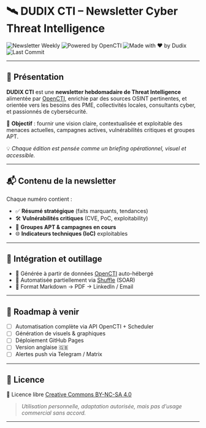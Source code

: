 # 🛰️ DUDIX CTI – Newsletter Cyber Threat Intelligence

![Newsletter Weekly](https://img.shields.io/badge/newsletter-weekly-blueviolet?style=for-the-badge&logo=rss)
![Powered by OpenCTI](https://img.shields.io/badge/powered%20by-OpenCTI-0052cc?style=for-the-badge&logo=apachekafka)
![Made with ❤️ by Dudix](https://img.shields.io/badge/Made%20with%20%E2%9D%A4%EF%B8%8F-by%20Dudix-darkred?style=for-the-badge)
![Last Commit](https://img.shields.io/github/last-commit/CyberFlooD/dudix-cti?label=Cyber%20Threat%20Intel%20%E2%80%93%20Last%20Update&color=informational&style=for-the-badge&logo=github)



---

## 🧠 Présentation

**DUDIX CTI** est une **newsletter hebdomadaire de Threat Intelligence** alimentée par [OpenCTI](https://www.opencti.io/), enrichie par des sources OSINT pertinentes, et orientée vers les besoins des PME, collectivités locales, consultants cyber, et passionnés de cybersécurité.

🎯 **Objectif** : fournir une vision claire, contextualisée et exploitable des menaces actuelles, campagnes actives, vulnérabilités critiques et groupes APT.

💡 *Chaque édition est pensée comme un briefing opérationnel, visuel et accessible.*

---

## 📬 Contenu de la newsletter

Chaque numéro contient :

- ✅ **Résumé stratégique** (faits marquants, tendances)
- 🛠️ **Vulnérabilités critiques** (CVE, PoC, exploitability)
- 👾 **Groupes APT & campagnes en cours**
- 🌐 **Indicateurs techniques (IoC)** exploitables

---

## 🧩 Intégration et outillage

- 🔄 Générée à partir de données [OpenCTI](https://github.com/OpenCTI-Platform) auto-hébergé
- 🧰 Automatisée partiellement via [Shuffle](https://shuffler.io/) (SOAR)
- 📎 Format Markdown → PDF → LinkedIn / Email


---

## 🧭 Roadmap à venir

- [ ] Automatisation complète via API OpenCTI + Scheduler
- [ ] Génération de visuels & graphiques
- [ ] Déploiement GitHub Pages
- [ ] Version anglaise 🇬🇧
- [ ] Alertes push via Telegram / Matrix

---

## 🔖 Licence

📝 Licence libre [Creative Commons BY-NC-SA 4.0](https://creativecommons.org/licenses/by-nc-sa/4.0/)  
> *Utilisation personnelle, adaptation autorisée, mais pas d’usage commercial sans accord.*

---

